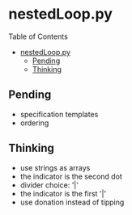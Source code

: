 # nestedLoop.py
Table of Contents
- [nestedLoop.py](#nestedlooppy)
  - [Pending](#pending)
  - [Thinking](#thinking)


## Pending
* specification templates
* ordering
## Thinking
* use strings as arrays
* the indicator is the second dot
* divider choice: '|'
* the indicator is the first '|'
* use donation instead of tipping